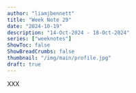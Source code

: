 ```yaml
---
author: "liamjbennett"
title: "Week Note 29"
date: "2024-10-19"
description: "14-Oct-2024 - 18-Oct-2024"
series: ["weeknotes"]
ShowToc: false
ShowBreadCrumbs: false
thumbnail: "/img/main/profile.jpg"
draft: true
---
```


XXX